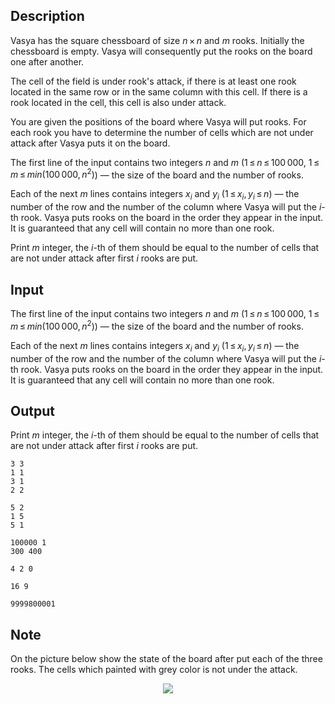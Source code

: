 ## Description

<div><p>Vasya has the square chessboard of size <span class="tex-span"><i>n</i> × <i>n</i></span> and <span class="tex-span"><i>m</i></span> rooks. Initially the chessboard is empty. Vasya will consequently put the rooks on the board one after another.</p><p>The cell of the field is under rook's attack, if there is at least one rook located in the same row or in the same column with this cell. If there is a rook located in the cell, this cell is also under attack.</p><p>You are given the positions of the board where Vasya will put rooks. For each rook you have to determine the number of cells which are <span class="tex-font-style-bf">not under attack</span> after Vasya puts it on the board.</p></div><div class="input-specification"><p>The first line of the input contains two integers <span class="tex-span"><i>n</i></span> and <span class="tex-span"><i>m</i></span> (<span class="tex-span">1 ≤ <i>n</i> ≤ 100 000</span>, <span class="tex-span">1 ≤ <i>m</i> ≤ <i>min</i>(100 000, <i>n</i><sup class="upper-index">2</sup>)</span>)&nbsp;— the size of the board and the number of rooks. </p><p>Each of the next <span class="tex-span"><i>m</i></span> lines contains integers <span class="tex-span"><i>x</i><sub class="lower-index"><i>i</i></sub></span> and <span class="tex-span"><i>y</i><sub class="lower-index"><i>i</i></sub></span> (<span class="tex-span">1 ≤ <i>x</i><sub class="lower-index"><i>i</i></sub>, <i>y</i><sub class="lower-index"><i>i</i></sub> ≤ <i>n</i></span>)&nbsp;— the number of the row and the number of the column where Vasya will put the <span class="tex-span"><i>i</i></span>-th rook. Vasya puts rooks on the board in the order they appear in the input. It is guaranteed that any cell will contain no more than one rook.</p></div><div class="output-specification"><p>Print <span class="tex-span"><i>m</i></span> integer, the <span class="tex-span"><i>i</i></span>-th of them should be equal to the number of cells that are not under attack after first <span class="tex-span"><i>i</i></span> rooks are put.</p></div>

## Input

<p>The first line of the input contains two integers <span class="tex-span"><i>n</i></span> and <span class="tex-span"><i>m</i></span> (<span class="tex-span">1 ≤ <i>n</i> ≤ 100 000</span>, <span class="tex-span">1 ≤ <i>m</i> ≤ <i>min</i>(100 000, <i>n</i><sup class="upper-index">2</sup>)</span>)&nbsp;— the size of the board and the number of rooks. </p><p>Each of the next <span class="tex-span"><i>m</i></span> lines contains integers <span class="tex-span"><i>x</i><sub class="lower-index"><i>i</i></sub></span> and <span class="tex-span"><i>y</i><sub class="lower-index"><i>i</i></sub></span> (<span class="tex-span">1 ≤ <i>x</i><sub class="lower-index"><i>i</i></sub>, <i>y</i><sub class="lower-index"><i>i</i></sub> ≤ <i>n</i></span>)&nbsp;— the number of the row and the number of the column where Vasya will put the <span class="tex-span"><i>i</i></span>-th rook. Vasya puts rooks on the board in the order they appear in the input. It is guaranteed that any cell will contain no more than one rook.</p>

## Output

<p>Print <span class="tex-span"><i>m</i></span> integer, the <span class="tex-span"><i>i</i></span>-th of them should be equal to the number of cells that are not under attack after first <span class="tex-span"><i>i</i></span> rooks are put.</p>





```input1
3 3
1 1
3 1
2 2

```




```input2
5 2
1 5
5 1

```




```input3
100000 1
300 400

```




```output1
4 2 0 

```




```output2
16 9 

```




```output3
9999800001 

```



## Note

<p>On the picture below show the state of the board after put each of the three rooks. The cells which painted with grey color is not under the attack.</p><center> <img class="tex-graphics" src="file://oDEZsfja.png" style="max-width: 100.0%;max-height: 100.0%;"> </center>
